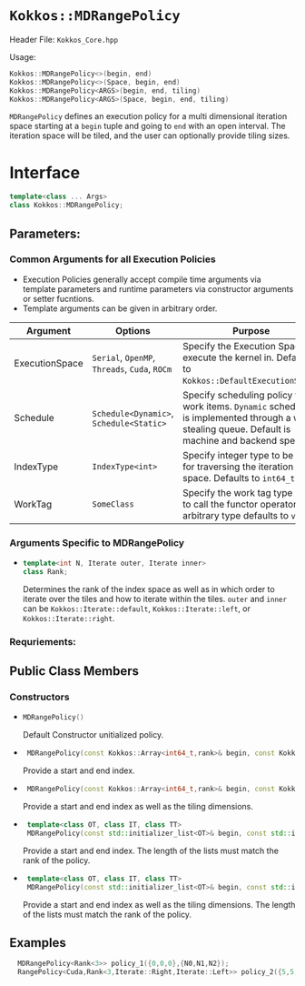# `Kokkos::MDRangePolicy`

Header File: `Kokkos_Core.hpp`

Usage: 
  ```c++
  Kokkos::MDRangePolicy<>(begin, end)
  Kokkos::MDRangePolicy<>(Space, begin, end)
  Kokkos::MDRangePolicy<ARGS>(begin, end, tiling)
  Kokkos::MDRangePolicy<ARGS>(Space, begin, end, tiling)
  ```

`MDRangePolicy` defines an execution policy for a multi dimensional iteration space starting at a `begin` tuple and going to `end` with an open interval. The iteration space will be tiled, and the user can optionally provide tiling sizes. 

# Interface 
  ```c++
  template<class ... Args>
  class Kokkos::MDRangePolicy;
  ```

## Parameters:

### Common Arguments for all Execution Policies

  * Execution Policies generally accept compile time arguments via template parameters and runtime parameters via constructor arguments or setter fucntions.
  * Template arguments can be given in arbitrary order.

| Argument | Options | Purpose |
| --- | --- | --- |
| ExecutionSpace | `Serial`, `OpenMP`, `Threads`, `Cuda`, `ROCm` | Specify the Execution Space to execute the kernel in. Defaults to `Kokkos::DefaultExecutionSpace`. |
| Schedule | `Schedule<Dynamic>`, `Schedule<Static>` | Specify scheduling policy for work items. `Dynamic` scheduling is implemented through a work stealing queue. Default is machine and backend specific. |
| IndexType | `IndexType<int>` | Specify integer type to be used for traversing the iteration space. Defaults to `int64_t`. |
| WorkTag | `SomeClass` | Specify the work tag type used to call the functor operator. Any arbitrary type defaults to `void`. |

### Arguments Specific to MDRangePolicy

  * ```c++
    template<int N, Iterate outer, Iterate inner>
    class Rank;
    ```
    Determines the rank of the index space as well as in which order to iterate over the tiles and how to iterate within the tiles. 
    `outer` and `inner` can be `Kokkos::Iterate::default`, `Kokkos::Iterate::left`, or `Kokkos::Iterate::right`. 
    
### Requriements:


## Public Class Members

### Constructors
 
* ```c++
  MDRangePolicy()
  ```
  Default Constructor unitialized policy.
* ```c++
   MDRangePolicy(const Kokkos::Array<int64_t,rank>& begin, const Kokkos::Array<int64_t,rank>& end)
   ```
   Provide a start and end index.
   
* ```c++
   MDRangePolicy(const Kokkos::Array<int64_t,rank>& begin, const Kokkos::Array<int64_t,rank>& end,  const Kokkos::Array<int64_t,rank>& tiling)
   ```
   Provide a start and end index as well as the tiling dimensions.
 
* ```c++
   template<class OT, class IT, class TT>
   MDRangePolicy(const std::initializer_list<OT>& begin, const std::initializer_list<IT>&& end)
   ```
   Provide a start and end index. The length of the lists must match the rank of the policy. 

* ```c++
   template<class OT, class IT, class TT>
   MDRangePolicy(const std::initializer_list<OT>& begin, const std::initializer_list<IT>&& end,  std::initializer_list<TT>& tiling)
   ```
   Provide a start and end index as well as the tiling dimensions. The length of the lists must match the rank of the policy.


## Examples

  ```c++
    MDRangePolicy<Rank<3>> policy_1({0,0,0},{N0,N1,N2});
    RangePolicy<Cuda,Rank<3,Iterate::Right,Iterate::Left>> policy_2({5,5,5},{N0-5,N1-5,N2-5},{T0,T1,T2});
  ```

